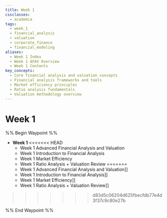 ```yaml
---
title: Week 1
cssclasses:
  - academia
tags:
  - week_1
  - financial_analysis
  - valuation
  - corporate_finance
  - financial_modeling
aliases:
  - Week 1 Index
  - Week 1 AFAV Overview
  - Week 1 Contents
key_concepts:
  - Core financial analysis and valuation concepts
  - Financial analysis frameworks and tools
  - Market efficiency principles
  - Ratio analysis fundamentals
  - Valuation methodology overview
---
```


# Week 1

%% Begin Waypoint %%

- **Week 1**
<<<<<<< HEAD
  - Week 1 Advanced Financial Analysis and Valuation
  - Week 1 Introduction to Financial Analysis
  - Week 1 Market Efficiency
  - Week 1 Ratio Analysis + Valuation Review
=======
  - Week 1 Advanced Financial Analysis and Valuation]]
  - Week 1 Introduction to Financial Analysis]]
  - Week 1 Market Efficiency]]
  - Week 1 Ratio Analysis + Valuation Review]]
>>>>>>> d83d5c06204d625fbecfdb77e4d3f37c9c80e27b

%% End Waypoint %%
